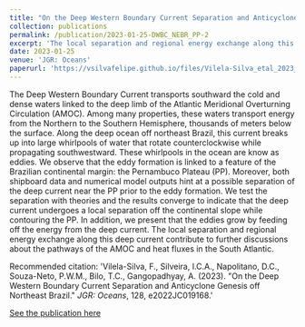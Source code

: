 ```yaml
---
title: "On the Deep Western Boundary Current Separation and Anticyclone Genesis off Northeast Brazil"
collection: publications
permalink: /publication/2023-01-25-DWBC_NEBR_PP-2
excerpt: 'The local separation and regional energy exchange along this deep current contribute to further discussions about the pathways of the AMOC and heat fluxes in the South Atlantic.'
date: 2023-01-25
venue: 'JGR: Oceans'
paperurl: 'https://vsilvafelipe.github.io/files/Vilela-Silva_etal_2023_DWBC_ACgen_NEBR_JGROceans.pdf'
---
```


The Deep Western Boundary Current transports southward the cold and dense waters linked to the deep limb of the Atlantic Meridional Overturning Circulation (AMOC). Among many properties, these waters transport energy from the Northern to the Southern Hemisphere, thousands of meters below the surface. Along the deep ocean off northeast Brazil, this current breaks up into large whirlpools of water that rotate counterclockwise while propagating southwestward. These whirlpools in the ocean are know as eddies. We observe that the eddy formation is linked to a feature of the Brazilian continental margin: the Pernambuco Plateau (PP). Moreover, both shipboard data and numerical model outputs hint at a possible separation of the deep current near the PP prior to the eddy formation. We test the separation with theories and the results converge to indicate that the deep current undergoes a local separation off the continental slope while contouring the PP. In addition, we present that the eddies grow by feeding off the energy from the deep current. The local separation and regional energy exchange along this deep current contribute to further discussions about the pathways of the AMOC and heat fluxes in the South Atlantic.

Recommended citation: 'Vilela-Silva, F., Silveira, I.C.A., Napolitano, D.C., Souza-Neto, P.W.M., Bilo, T.C., Gangopadhyay, A. (2023). &quot;On the Deep Western Boundary Current Separation and Anticyclone Genesis off Northeast Brazil.&quot; <i>JGR: Oceans</i>, 128, e2022JC019168.'

[See the publication here](https://agupubs.onlinelibrary.wiley.com/doi/10.1029/2022JC019168)

